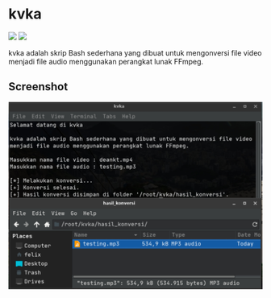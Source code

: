 # kvka

![](https://img.shields.io/github/repo-size/rofidoang03/kvka)
![](https://img.shields.io/github/contributors/rofidoang03/kvka)

kvka adalah skrip Bash sederhana yang dibuat untuk mengonversi file video menjadi file audio menggunakan perangkat lunak FFmpeg.

## Screenshot

![](https://github.com/rofidoang03/kvka/blob/main/img/kvka.jpg)
